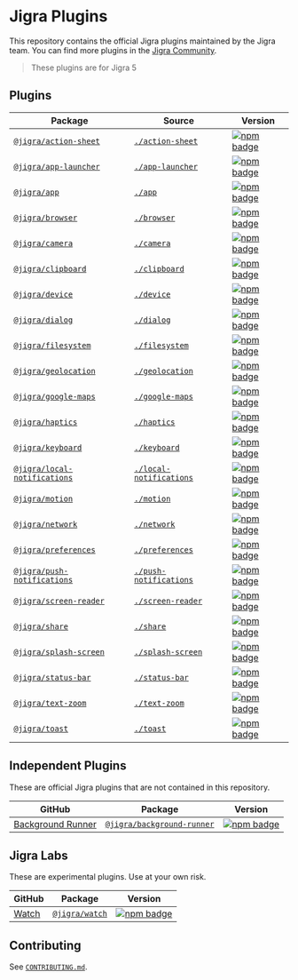 # Jigra Plugins

This repository contains the official Jigra plugins maintained by the Jigra team. You can find more plugins in the [Jigra Community](https://github.com/jigra-community/).

> These plugins are for Jigra 5

## Plugins

| Package | Source | Version |
| --- | --- | --- |
| [`@jigra/action-sheet`](https://jigrajs.web.app/docs/apis/action-sheet) | [`./action-sheet`](./action-sheet) | [![npm badge](https://img.shields.io/npm/v/@jigra/action-sheet?style=flat-square)](https://www.npmjs.com/package/@jigra/action-sheet)
| [`@jigra/app-launcher`](https://jigrajs.web.app/docs/apis/app-launcher) | [`./app-launcher`](./app-launcher) | [![npm badge](https://img.shields.io/npm/v/@jigra/app-launcher?style=flat-square)](https://www.npmjs.com/package/@jigra/app-launcher)
| [`@jigra/app`](https://jigrajs.web.app/docs/apis/app) | [`./app`](./app) | [![npm badge](https://img.shields.io/npm/v/@jigra/app?style=flat-square)](https://www.npmjs.com/package/@jigra/app)
| [`@jigra/browser`](https://jigrajs.web.app/docs/apis/browser) | [`./browser`](./browser) | [![npm badge](https://img.shields.io/npm/v/@jigra/browser?style=flat-square)](https://www.npmjs.com/package/@jigra/browser)
| [`@jigra/camera`](https://jigrajs.web.app/docs/apis/camera) | [`./camera`](./camera) | [![npm badge](https://img.shields.io/npm/v/@jigra/camera?style=flat-square)](https://www.npmjs.com/package/@jigra/camera)
| [`@jigra/clipboard`](https://jigrajs.web.app/docs/apis/clipboard) | [`./clipboard`](./clipboard) | [![npm badge](https://img.shields.io/npm/v/@jigra/clipboard?style=flat-square)](https://www.npmjs.com/package/@jigra/clipboard)
| [`@jigra/device`](https://jigrajs.web.app/docs/apis/device) | [`./device`](./device) | [![npm badge](https://img.shields.io/npm/v/@jigra/device?style=flat-square)](https://www.npmjs.com/package/@jigra/device)
| [`@jigra/dialog`](https://jigrajs.web.app/docs/apis/dialog) | [`./dialog`](./dialog) | [![npm badge](https://img.shields.io/npm/v/@jigra/dialog?style=flat-square)](https://www.npmjs.com/package/@jigra/dialog)
| [`@jigra/filesystem`](https://jigrajs.web.app/docs/apis/filesystem) | [`./filesystem`](./filesystem) | [![npm badge](https://img.shields.io/npm/v/@jigra/filesystem?style=flat-square)](https://www.npmjs.com/package/@jigra/filesystem)
| [`@jigra/geolocation`](https://jigrajs.web.app/docs/apis/geolocation) | [`./geolocation`](./geolocation) | [![npm badge](https://img.shields.io/npm/v/@jigra/geolocation?style=flat-square)](https://www.npmjs.com/package/@jigra/geolocation)
| [`@jigra/google-maps`](https://jigrajs.web.app/docs/apis/google-maps) | [`./google-maps`](./google-maps) | [![npm badge](https://img.shields.io/npm/v/@jigra/google-maps?style=flat-square)](https://www.npmjs.com/package/@jigra/google-maps)
| [`@jigra/haptics`](https://jigrajs.web.app/docs/apis/haptics) | [`./haptics`](./haptics) | [![npm badge](https://img.shields.io/npm/v/@jigra/haptics?style=flat-square)](https://www.npmjs.com/package/@jigra/haptics)
| [`@jigra/keyboard`](https://jigrajs.web.app/docs/apis/keyboard) | [`./keyboard`](./keyboard) | [![npm badge](https://img.shields.io/npm/v/@jigra/keyboard?style=flat-square)](https://www.npmjs.com/package/@jigra/keyboard)
| [`@jigra/local-notifications`](https://jigrajs.web.app/docs/apis/local-notifications) | [`./local-notifications`](./local-notifications) | [![npm badge](https://img.shields.io/npm/v/@jigra/local-notifications?style=flat-square)](https://www.npmjs.com/package/@jigra/local-notifications)
| [`@jigra/motion`](https://jigrajs.web.app/docs/apis/motion) | [`./motion`](./motion) | [![npm badge](https://img.shields.io/npm/v/@jigra/motion?style=flat-square)](https://www.npmjs.com/package/@jigra/motion)
| [`@jigra/network`](https://jigrajs.web.app/docs/apis/network) | [`./network`](./network) | [![npm badge](https://img.shields.io/npm/v/@jigra/network?style=flat-square)](https://www.npmjs.com/package/@jigra/network)
| [`@jigra/preferences`](https://jigrajs.web.app/docs/apis/preferences) | [`./preferences`](./preferences) | [![npm badge](https://img.shields.io/npm/v/@jigra/preferences?style=flat-square)](https://www.npmjs.com/package/@jigra/preferences)
| [`@jigra/push-notifications`](https://jigrajs.web.app/docs/apis/push-notifications) | [`./push-notifications`](./push-notifications) | [![npm badge](https://img.shields.io/npm/v/@jigra/push-notifications?style=flat-square)](https://www.npmjs.com/package/@jigra/push-notifications)
| [`@jigra/screen-reader`](https://jigrajs.web.app/docs/apis/screen-reader) | [`./screen-reader`](./screen-reader) | [![npm badge](https://img.shields.io/npm/v/@jigra/screen-reader?style=flat-square)](https://www.npmjs.com/package/@jigra/screen-reader)
| [`@jigra/share`](https://jigrajs.web.app/docs/apis/share) | [`./share`](./share) | [![npm badge](https://img.shields.io/npm/v/@jigra/share?style=flat-square)](https://www.npmjs.com/package/@jigra/share)
| [`@jigra/splash-screen`](https://jigrajs.web.app/docs/apis/splash-screen) | [`./splash-screen`](./splash-screen) | [![npm badge](https://img.shields.io/npm/v/@jigra/splash-screen?style=flat-square)](https://www.npmjs.com/package/@jigra/splash-screen)
| [`@jigra/status-bar`](https://jigrajs.web.app/docs/apis/status-bar) | [`./status-bar`](./status-bar) | [![npm badge](https://img.shields.io/npm/v/@jigra/status-bar?style=flat-square)](https://www.npmjs.com/package/@jigra/status-bar)
| [`@jigra/text-zoom`](https://jigrajs.web.app/docs/apis/text-zoom) | [`./text-zoom`](./text-zoom) | [![npm badge](https://img.shields.io/npm/v/@jigra/text-zoom?style=flat-square)](https://www.npmjs.com/package/@jigra/text-zoom)
| [`@jigra/toast`](https://jigrajs.web.app/docs/apis/toast) | [`./toast`](./toast) | [![npm badge](https://img.shields.io/npm/v/@jigra/toast?style=flat-square)](https://www.npmjs.com/package/@jigra/toast)

## Independent Plugins

These are official Jigra plugins that are not contained in this repository.

| GitHub | Package | Version |
| --- | --- | --- |
| [Background Runner](https://github.com/familyjs/jigra-background-runner) | [`@jigra/background-runner`](https://jigrajs.web.app/docs/apis/background-runner) | [![npm badge](https://img.shields.io/npm/v/@jigra/background-runner?style=flat-square)](https://www.npmjs.com/package/@jigra/background-runner) |

## Jigra Labs

These are experimental plugins. Use at your own risk.

| GitHub | Package | Version |
| --- | --- | --- |
| [Watch](https://github.com/familyjs/JigraWatch) | [`@jigra/watch`](https://jigrajs.web.app/docs/apis/watch) | [![npm badge](https://img.shields.io/npm/v/@jigra/watch?style=flat-square)](https://www.npmjs.com/package/@jigra/watch) |

## Contributing

See [`CONTRIBUTING.md`](./CONTRIBUTING.md).
